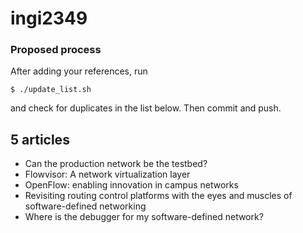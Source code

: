 ingi2349
========

### Proposed process

After adding your references, run

    $ ./update_list.sh

and check for duplicates in the list below.
Then commit and push.

## 5 articles
* Can the production network be the testbed?
* Flowvisor: A network virtualization layer
* OpenFlow: enabling innovation in campus networks
* Revisiting routing control platforms with the eyes and muscles of software-defined networking
* Where is the debugger for my software-defined network?
